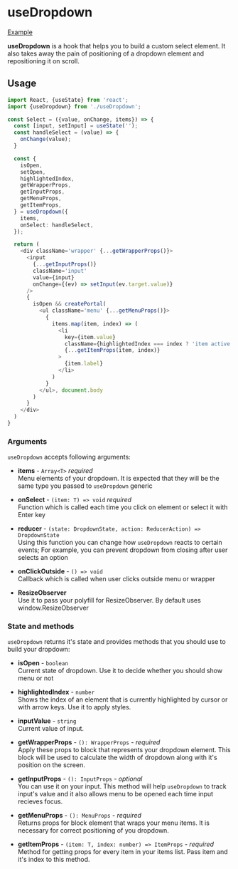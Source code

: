 # useDropdown

[Example](https://redmadrobot.github.io/use-dropdown/?path=/docs/examples-select--select)

**useDropdown** is a hook that helps you to build a custom
select element. It also takes away the pain
of positioning of a dropdown element and repositioning it
on scroll.

## Usage

```typescript jsx
import React, {useState} from 'react';
import {useDropdown} from './useDropdown';

const Select = ({value, onChange, items}) => {
  const [input, setInput] = useState('');
  const handleSelect = (value) => {
    onChange(value);
  }

  const {
    isOpen,
    setOpen,
    highlightedIndex,
    getWrapperProps,
    getInputProps,
    getMenuProps,
    getItemProps,
  } = useDropdown({
    items,
    onSelect: handleSelect,
  });

  return (
    <div className='wrapper' {...getWrapperProps()}>
      <input
        {...getInputProps()}
        className='input'
        value={input}
        onChange={(ev) => setInput(ev.target.value)}
      />
      {
        isOpen && createPortal(
          <ul className='menu' {...getMenuProps()}>
            {
              items.map(item, index) => (
                <li
                  key={item.value}
                  className={highlightedIndex === index ? 'item active' : 'item'}
                  {...getItemProps(item, index)}
                >
                  {item.label}
                </li>
              )
            }
          </ul>, document.body
        )
      }
    </div>
  )
}


```

### Arguments

`useDropdown` accepts following arguments:

- **items** - `Array<T>` _required_  
  Menu elements of your dropdown. It is expected that they will
  be the same type you passed to `useDropdown` generic

- **onSelect** - `(item: T) => void` _required_  
  Function which is called each time you click on element or
  select it with Enter key

- **reducer** - `(state: DropdownState, action: ReducerAction) => DropdownState`  
  Using this function you can change how `useDropdown` reacts
  to certain events; For example, you can prevent dropdown
  from closing after user selects an option

- **onClickOutside** - `() => void`  
  Callback which is called when user clicks outside menu or wrapper

- **ResizeObserver**  
  Use it to pass your polyfill for ResizeObserver. By default uses window.ResizeObserver

### State and methods

`useDropdown` returns it's state and provides methods that
you should use to build your dropdown:

- **isOpen** - `boolean`  
  Current state of dropdown. Use it to decide whether you should
  show menu or not

- **highlightedIndex** - `number`  
  Shows the index of an element that is currently highlighted by
  cursor or with arrow keys. Use it to apply styles.

- **inputValue** - `string`  
  Current value of input.

- **getWrapperProps** - `(): WrapperProps` - _required_  
  Apply these props to block that represents your dropdown element.
  This block will be used to calculate the width of dropdown along
  with it's position on the screen.

- **getInputProps** - `(): InputProps` - _optional_  
  You can use it on your input. This method will help `useDropdown`
  to track input's value and it also allows menu to be opened each time
  input recieves focus.

- **getMenuProps** - `(): MenuProps` - _required_  
  Returns props for block element that wraps your menu items. It is
  necessary for correct positioning of you dropdown.

- **getItemProps** - `(item: T, index: number) => ItemProps` - _required_  
  Method for getting props for every item in your items list. Pass
  item and it's index to this method.
